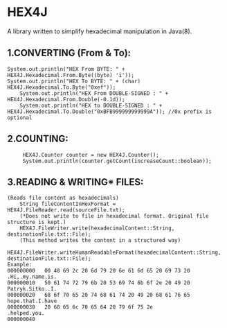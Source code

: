 # HEX4J
A library written to simplify hexadecimal manipulation in Java(8).
## 1.CONVERTING (From & To):
	System.out.println("HEX From BYTE: " + HEX4J.Hexadecimal.From.Byte((byte) 'ï'));
	System.out.println("HEX To BYTE: " + (char) HEX4J.Hexadecimal.To.Byte("0xef"));
        System.out.println("HEX From DOUBLE-SIGNED : " + HEX4J.Hexadecimal.From.Double(-0.1d));
        System.out.println("HEX to DOUBLE-SIGNED : " + HEX4J.Hexadecimal.To.Double("0xBFB999999999999A")); //0x prefix is optional
## 2.COUNTING:
         HEX4J.Counter counter = new HEX4J.Counter();
         System.out.println(counter.getCount(increaseCount::boolean));
## 3.READING & WRITING* FILES:
	(Reads file content as hexadecimals)
        String fileContentInHexFormat = HEX4J.FileReader.read(sourceFile.txt);
        (*Does not write to file in hexadecimal format. Original file structure is kept.)
        HEX4J.FileWriter.write(hexadecimalContent::String, destinationFile.txt::File);
        (This method writes the content in a structured way)
        HEX4J.FileWriter.writeHumanReadableFormat(hexadecimalContent::String, destinationFile.txt::File);
	Example:
	000000000	00 48 69 2c 20 6d 79 20 6e 61 6d 65 20 69 73 20 	.Hi,.my.name.is.
	000000010	50 61 74 72 79 6b 20 53 69 74 6b 6f 2e 20 49 20 	Patryk.Sitko..I.
	000000020	68 6f 70 65 20 74 68 61 74 20 49 20 68 61 76 65 	hope.that.I.have
	000000030	20 68 65 6c 70 65 64 20 79 6f 75 2e 			.helped.you.
	000000040
          
          
          
